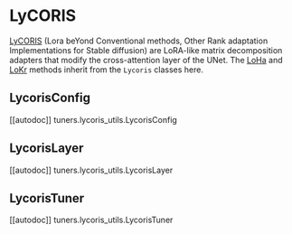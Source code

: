 <!--Copyright 2023 The HuggingFace Team. All rights reserved.

Licensed under the Apache License, Version 2.0 (the "License"); you may not use this file except in compliance with
the License. You may obtain a copy of the License at

http://www.apache.org/licenses/LICENSE-2.0

Unless required by applicable law or agreed to in writing, software distributed under the License is distributed on
an "AS IS" BASIS, WITHOUT WARRANTIES OR CONDITIONS OF ANY KIND, either express or implied. See the License for the
specific language governing permissions and limitations under the License.

⚠️ Note that this file is in Markdown but contain specific syntax for our doc-builder (similar to MDX) that may not be
rendered properly in your Markdown viewer.

-->

# LyCORIS

[LyCORIS](https://hf.co/papers/2309.14859) (Lora beYond Conventional methods, Other Rank adaptation Implementations for Stable diffusion) are LoRA-like matrix decomposition adapters that modify the cross-attention layer of the UNet. The [LoHa](loha) and [LoKr](lokr) methods inherit from the `Lycoris` classes here.

## LycorisConfig

[[autodoc]] tuners.lycoris_utils.LycorisConfig

## LycorisLayer

[[autodoc]] tuners.lycoris_utils.LycorisLayer

## LycorisTuner

[[autodoc]] tuners.lycoris_utils.LycorisTuner